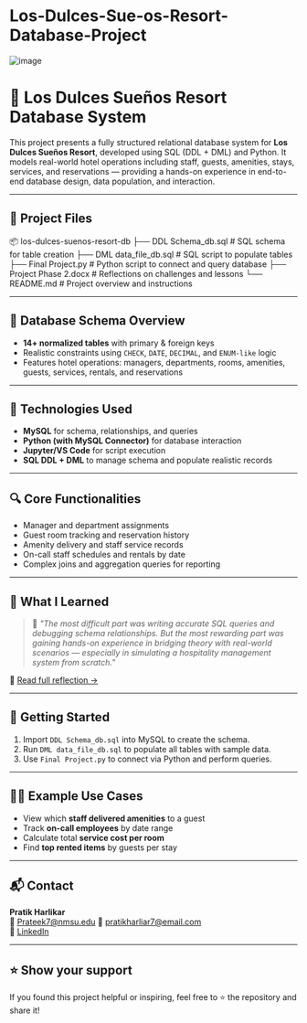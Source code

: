 # Los-Dulces-Sue-os-Resort-Database-Project

![image](https://github.com/user-attachments/assets/370f6d2a-23b0-4236-a3a7-8c378d1c0568)

# 🌴 Los Dulces Sueños Resort Database System

This project presents a fully structured relational database system for **Los Dulces Sueños Resort**, developed using SQL (DDL + DML) and Python. It models real-world hotel operations including staff, guests, amenities, stays, services, and reservations — providing a hands-on experience in end-to-end database design, data population, and interaction.

---

## 📁 Project Files

📦 los-dulces-suenos-resort-db
├── DDL Schema_db.sql # SQL schema for table creation
├── DML data_file_db.sql # SQL script to populate tables
├── Final Project.py # Python script to connect and query database
├── Project Phase 2.docx # Reflections on challenges and lessons
└── README.md # Project overview and instructions

---

## 🧱 Database Schema Overview

- **14+ normalized tables** with primary & foreign keys
- Realistic constraints using `CHECK`, `DATE`, `DECIMAL`, and `ENUM-like` logic
- Features hotel operations: managers, departments, rooms, amenities, guests, services, rentals, and reservations

---

## 🧪 Technologies Used

- **MySQL** for schema, relationships, and queries  
- **Python (with MySQL Connector)** for database interaction  
- **Jupyter/VS Code** for script execution  
- **SQL DDL + DML** to manage schema and populate realistic records

---

## 🔍 Core Functionalities

- Manager and department assignments
- Guest room tracking and reservation history
- Amenity delivery and staff service records
- On-call staff schedules and rentals by date
- Complex joins and aggregation queries for reporting

---

## 🧠 What I Learned

> 💬 *"The most difficult part was writing accurate SQL queries and debugging schema relationships. But the most rewarding part was gaining hands-on experience in bridging theory with real-world scenarios — especially in simulating a hospitality management system from scratch."*

📄 [Read full reflection →](Project%20Phase%202.docx)

---

## 🚀 Getting Started

1. Import `DDL Schema_db.sql` into MySQL to create the schema.
2. Run `DML data_file_db.sql` to populate all tables with sample data.
3. Use `Final Project.py` to connect via Python and perform queries.

---

## 🧑‍💼 Example Use Cases

- View which **staff delivered amenities** to a guest
- Track **on-call employees** by date range
- Calculate total **service cost per room**
- Find **top rented items** by guests per stay

---

## 📬 Contact

**Pratik Harlikar**  
📧 Prateek7@nmsu.edu 
📧 pratikharliar7@email.com  
🔗 [LinkedIn](https://www.linkedin.com/) 

---

## ⭐️ Show your support

If you found this project helpful or inspiring, feel free to ⭐ the repository and share it!

